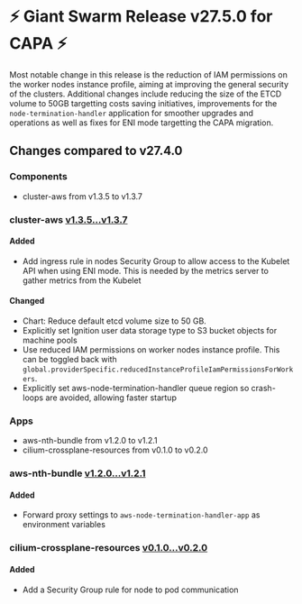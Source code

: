 # :zap: Giant Swarm Release v27.5.0 for CAPA :zap:

Most notable change in this release is the reduction of IAM permissions on the worker nodes instance profile, aiming at improving the general security of the clusters. Additional changes include reducing the size of the ETCD volume to 50GB targetting costs saving initiatives, improvements for the `node-termination-handler` application for smoother upgrades and operations as well as fixes for ENI mode targetting the CAPA migration.

## Changes compared to v27.4.0

### Components

- cluster-aws from v1.3.5 to v1.3.7

### cluster-aws [v1.3.5...v1.3.7](https://github.com/giantswarm/cluster-aws/compare/v1.3.5...v1.3.7)

#### Added

- Add ingress rule in nodes Security Group to allow access to the Kubelet API when using ENI mode. This is needed by the metrics server to gather metrics from the Kubelet

#### Changed

- Chart: Reduce default etcd volume size to 50 GB.
- Explicitly set Ignition user data storage type to S3 bucket objects for machine pools
- Use reduced IAM permissions on worker nodes instance profile. This can be toggled back with `global.providerSpecific.reducedInstanceProfileIamPermissionsForWorkers`.
- Explicitly set aws-node-termination-handler queue region so crash-loops are avoided, allowing faster startup

### Apps

- aws-nth-bundle from v1.2.0 to v1.2.1
- cilium-crossplane-resources from v0.1.0 to v0.2.0

### aws-nth-bundle [v1.2.0...v1.2.1](https://github.com/giantswarm/aws-nth-bundle/compare/v1.2.0...v1.2.1)

#### Added

- Forward proxy settings to `aws-node-termination-handler-app` as environment variables

### cilium-crossplane-resources [v0.1.0...v0.2.0](https://github.com/giantswarm/cilium-crossplane-resources/compare/v0.1.0...v0.2.0)

#### Added

- Add a Security Group rule for node to pod communication
